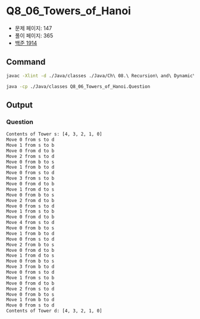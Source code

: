 # Q8_06_Towers_of_Hanoi

- 문제 페이지: 147
- 풀이 페이지: 365
- [백준 1914](https://www.acmicpc.net/problem/1914)

## Command

```sh
javac -Xlint -d ./Java/classes ./Java/Ch\ 08.\ Recursion\ and\ Dynamic\ Programming/Q8_06_Towers_of_Hanoi/**/*.java

java -cp ./Java/classes Q8_06_Towers_of_Hanoi.Question
```

## Output

### Question

```txt
Contents of Tower s: [4, 3, 2, 1, 0]
Move 0 from s to d
Move 1 from s to b
Move 0 from d to b
Move 2 from s to d
Move 0 from b to s
Move 1 from b to d
Move 0 from s to d
Move 3 from s to b
Move 0 from d to b
Move 1 from d to s
Move 0 from b to s
Move 2 from d to b
Move 0 from s to d
Move 1 from s to b
Move 0 from d to b
Move 4 from s to d
Move 0 from b to s
Move 1 from b to d
Move 0 from s to d
Move 2 from b to s
Move 0 from d to b
Move 1 from d to s
Move 0 from b to s
Move 3 from b to d
Move 0 from s to d
Move 1 from s to b
Move 0 from d to b
Move 2 from s to d
Move 0 from b to s
Move 1 from b to d
Move 0 from s to d
Contents of Tower d: [4, 3, 2, 1, 0]
```

